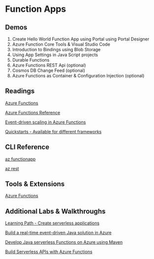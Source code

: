 # Function Apps

## Demos

1. Create Hello World Function App using Portal using Portal Designer
2. Azure Function Core Tools & Visual Studio Code
3. Introduction to Bindings using Blob Storage
4. Using App Settings in Java Script projects
5. Durable Functions
6. Azure Functions REST Api (optional)
7. Cosmos DB Change Feed (optional)
8. Azure Functions as Container & Configuration Injection (optional)

## Readings

[Azure Functions](https://docs.microsoft.com/en-us/azure/azure-functions/functions-overview)

[Azure Functions Reference](https://docs.microsoft.com/en-gb/azure/azure-functions/functions-reference)

[Event-driven scaling in Azure Functions](https://learn.microsoft.com/en-us/azure/azure-functions/event-driven-scaling)

[Quickstarts - Available for different frameworks](https://docs.microsoft.com/en-us/azure/azure-functions/create-first-function-vs-code-java)

## CLI Reference

[az functionapp](https://docs.microsoft.com/en-us/cli/azure/functionapp?view=azure-cli-latest)

[az rest](https://docs.microsoft.com/en-us/cli/azure/reference-index?view=azure-cli-latest#az_rest)

## Tools & Extensions

[Azure Functions](https://marketplace.visualstudio.com/items?itemName=ms-azuretools.vscode-azurefunctions)

## Additional Labs & Walkthroughs

[Learning Path - Create serverless applications](https://docs.microsoft.com/en-us/learn/paths/create-serverless-applications/)

[Build a real-time event-driven Java solution in Azure](https://docs.microsoft.com/en-us/learn/modules/deploy-real-time-event-driven-app/?WT.mc_id=java-11777-judubois&source=learn)

[Develop Java serverless Functions on Azure using Maven](https://docs.microsoft.com/en-us/learn/modules/develop-azure-functions-app-with-maven-plugin/?WT.mc_id=java-11777-judubois&source=learn)

[Build Serverless APIs with Azure Functions](https://docs.microsoft.com/en-us/learn/modules/build-api-azure-functions/)
